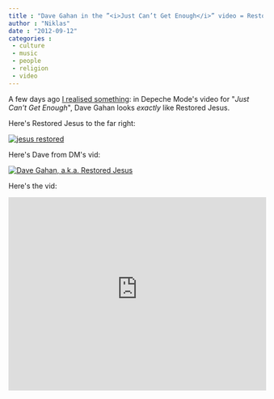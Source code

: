 ```yaml
---
title : "Dave Gahan in the ”<i>Just Can’t Get Enough</i>” video = Restored Jesus"
author : "Niklas"
date : "2012-09-12"
categories : 
 - culture
 - music
 - people
 - religion
 - video
---
```


A few days ago [I realised something](http://cyndamoore.tumblr.com/post/31067165135/han-ser-ut-som-den-dar-restaurerade): in Depeche Mode's video for "_Just Can't Get Enough_", Dave Gahan looks _exactly_ like Restored Jesus.

Here's Restored Jesus to the far right:

[![jesus restored](https://niklasblog.com/wp-content/2013-09-18_1045.png)](https://niklasblog.com/wp-content/2013-09-18_1045.png)

Here's Dave from DM's vid:

[![Dave Gahan, a.k.a. Restored Jesus](https://niklasblog.com/wp-content/Screen-Shot-2012-09-12-at-6.29.51-AM.png "Dave Gahan, a.k.a. Restored Jesus")](https://niklasblog.com/?attachment_id=11967)

Here's the vid:

<iframe width="510" height="383" src="https://www.youtube-nocookie.com/embed/a84L1hVVEls?rel=0" frameborder="0" allowfullscreen></iframe>
